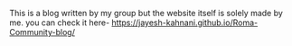 This is a blog written by my group but the website itself is solely made by me. you can check it here- https://jayesh-kahnani.github.io/Roma-Community-blog/
